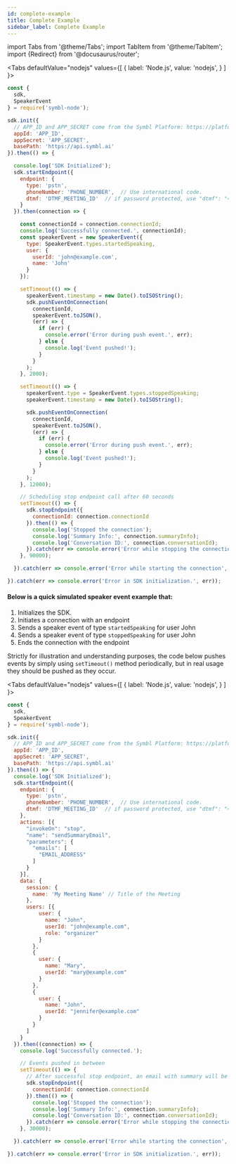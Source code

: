 ```yaml
---
id: complete-example
title: Complete Example
sidebar_label: Complete Example
---
```

import Tabs from '@theme/Tabs';
import TabItem from '@theme/TabItem';
import {Redirect} from '@docusaurus/router';


<Redirect to="/docs/javascript-sdk/overview/introduction" />


<Tabs
  defaultValue="nodejs"
  values={[
    { label: 'Node.js', value: 'nodejs', }
  ]
}>

<TabItem value="nodejs">

```js
const {
  sdk,
  SpeakerEvent
} = require('symbl-node');

sdk.init({
  // APP_ID and APP_SECRET come from the Symbl Platform: https://platform.symbl.ai
  appId: 'APP_ID',
  appSecret: 'APP_SECRET',
  basePath: 'https://api.symbl.ai'
}).then(() => {

  console.log('SDK Initialized');
  sdk.startEndpoint({
    endpoint: {
      type: 'pstn',
      phoneNumber: 'PHONE_NUMBER',  // Use international code.
      dtmf: 'DTMF_MEETING_ID'  // if password protected, use "dtmf": "<meeting_id>#,#<password>#"
    }
  }).then(connection => {

    const connectionId = connection.connectionId;
    console.log('Successfully connected.', connectionId);
    const speakerEvent = new SpeakerEvent({
      type: SpeakerEvent.types.startedSpeaking,
      user: {
        userId: 'john@example.com',
        name: 'John'
      }
    });

    setTimeout(() => {
      speakerEvent.timestamp = new Date().toISOString();
      sdk.pushEventOnConnection(
        connectionId,
        speakerEvent.toJSON(),
        (err) => {
          if (err) {
            console.error('Error during push event.', err);
          } else {
            console.log('Event pushed!');
          }
        }
      );
    }, 2000);

    setTimeout(() => {
      speakerEvent.type = SpeakerEvent.types.stoppedSpeaking;
      speakerEvent.timestamp = new Date().toISOString();

      sdk.pushEventOnConnection(
        connectionId,
        speakerEvent.toJSON(),
        (err) => {
          if (err) {
            console.error('Error during push event.', err);
          } else {
            console.log('Event pushed!');
          }
        }
      );
    }, 12000);

    // Scheduling stop endpoint call after 60 seconds
    setTimeout(() => {
      sdk.stopEndpoint({
        connectionId: connection.connectionId
      }).then(() => {
        console.log('Stopped the connection');
        console.log('Summary Info:', connection.summaryInfo);
        console.log('Conversation ID:', connection.conversationId);
      }).catch(err => console.error('Error while stopping the connection.', err));
    }, 90000);

  }).catch(err => console.error('Error while starting the connection', err));

}).catch(err => console.error('Error in SDK initialization.', err));
```

</TabItem>
<TabItem value="cURL">
</TabItem>
</Tabs>

#### Below is a quick simulated speaker event example that:

1. Initializes the SDK.
2. Initiates a connection with an endpoint
3. Sends a speaker event of type `startedSpeaking` for user John
4. Sends a speaker event of type `stoppedSpeaking` for user John
5. Ends the connection with the endpoint

Strictly for illustration and understanding purposes, the code below pushes events by simply using `setTimeout()` method periodically, but
in real usage they should be pushed as they occur.

<Tabs
  defaultValue="nodejs"
  values={[
    { label: 'Node.js', value: 'nodejs', }
  ]
}>

<TabItem value="nodejs">

```js
const {
  sdk,
  SpeakerEvent
} = require('symbl-node');

sdk.init({
  // APP_ID and APP_SECRET come from the Symbl Platform: https://platform.symbl.ai
  appId: 'APP_ID',
  appSecret: 'APP_SECRET',
  basePath: 'https://api.symbl.ai'
}).then(() => {
  console.log('SDK Initialized');
  sdk.startEndpoint({
    endpoint: {
      type: 'pstn',
      phoneNumber: 'PHONE_NUMBER',  // Use international code.
      dtmf: 'DTMF_MEETING_ID'  // if password protected, use "dtmf": "<meeting_id>#,#<password>#"
    },
    actions: [{
      "invokeOn": "stop",
      "name": "sendSummaryEmail",
      "parameters": {
        "emails": [
          "EMAIL_ADDRESS"
        ]
      }
    }],
    data: {
      session: {
        name: 'My Meeting Name' // Title of the Meeting
      },
      users: [{
          user: {
            name: "John",
            userId: "john@example.com",
            role: "organizer"
          }
        },
        {
          user: {
            name: "Mary",
            userId: "mary@example.com"
          }
        },
        {
          user: {
            name: "John",
            userId: "jennifer@example.com"
          }
        }
      ]
    }
  }).then((connection) => {
    console.log('Successfully connected.');

    // Events pushed in between
    setTimeout(() => {
      // After successful stop endpoint, an email with summary will be sent to "john@example.com" and "jane@example.com"
      sdk.stopEndpoint({
        connectionId: connection.connectionId
      }).then(() => {
        console.log('Stopped the connection');
        console.log('Summary Info:', connection.summaryInfo);
        console.log('Conversation ID:', connection.conversationId);
      }).catch(err => console.error('Error while stopping the connection.', err));
    }, 30000);

  }).catch(err => console.error('Error while starting the connection', err));

}).catch(err => console.error('Error in SDK initialization.', err));
```
</TabItem>
<TabItem value="cURL">
</TabItem>
</Tabs>
